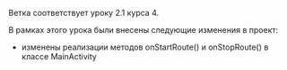 Ветка соответствует уроку 2.1 курса 4.

В рамках этого урока были внесены следующие изменения в проект:
- изменены реализации методов onStartRoute() и onStopRoute() в классе MainActivity
